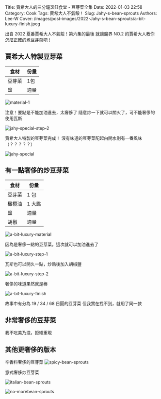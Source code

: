 Title: 賈希大人的三分鐘烹飪食堂 - 豆芽菜全集
Date: 2022-01-03 22:58
Category: Cook
Tags: 賈希大人不氣餒！
Slug: Jahy-s-bean-sprouts
Authors: Lee-W
Cover: /images/post-images/2022-Jahy-s-bean-sprouts/a-bit-luxury-finish.jpeg

出自 2022 夏番賈希大人不氣餒！第六集的最後
就讓魔界 NO.2 的賈希大人教你怎麼正確的煮豆芽菜吧！

<!--more-->

## 賈希大人特製豆芽菜

| 食材 | 份量 |
|---|---|
| 豆芽菜 | 1包 |
| 鹽 | 適量 |

![material-1](/images/post-images/2022-Jahy-s-bean-sprouts/material-1.jpeg)

注意！要點是不能加油進去，太奢侈了
隨意炒一下就可以關火了，可不能奢侈的使用瓦斯

![jahy-special-step-2](/images/post-images/2022-Jahy-s-bean-sprouts/jahy-special-step-2.jpeg)

賈希大人特製的豆芽菜完成！
沒有味道的豆芽菜配起白開水別有一番風味（？？？？？）

![jahy-special](/images/post-images/2022-Jahy-s-bean-sprouts/jahy-special.jpeg)

## 有一點奢侈的炒豆芽菜

| 食材 | 份量 |
|---|---|
| 豆芽菜 | 1 包 |
| 橄欖油 | 1 大匙 |
| 鹽 | 適量 |
| 胡椒 | 適量 |

![a-bit-luxury-material](/images/post-images/2022-Jahy-s-bean-sprouts/a-bit-luxury-material.jpeg)

因為是奢侈一點的豆芽菜，這次就可以加油進去了

![a-bit-luxury-step-1](/images/post-images/2022-Jahy-s-bean-sprouts/a-bit-luxury-step-1.jpeg)

瓦斯也可以開久一點，炒熟後加入胡椒鹽

![a-bit-luxury-step-2](/images/post-images/2022-Jahy-s-bean-sprouts/a-bit-luxury-step-2.jpeg)

奢侈的味道果然就是棒

![a-bit-luxury-finish](/images/post-images/2022-Jahy-s-bean-sprouts/a-bit-luxury-finish.jpeg)

故事中有分為 19 / 34 / 68 日圓的豆芽菜
但我實在找不到，就用了同一款

## 非常奢侈的豆芽菜

我不吃美乃滋，拒絕重現

## 其他更奢侈的版本

辛香料奢侈的豆芽菜
![spicy-bean-sprouts](/images/post-images/2022-Jahy-s-bean-sprouts/spicy-bean-sprouts.png)

意式奢侈炒豆芽菜

![italian-bean-sprouts](/images/post-images/2022-Jahy-s-bean-sprouts/italian-bean-sprouts.png)

![no-morebean-sprouts](/images/post-images/2022-Jahy-s-bean-sprouts/no-morebean-sprouts.png)
